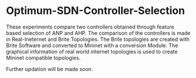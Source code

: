 # Optimum-SDN-Controller-Selection
These experiments compare two controllers obtained through feature based selection of ANP and AHP. 
The comparison of the controllers is made in Real-Ineternet and Brite Topologies.
The Brite topologies are created with Brite Software and converted to Mininet with a conversion Module.
The graphical information of real world internet topologies is used to create Mininet compatible topologies.

Further updation will be made soon.
